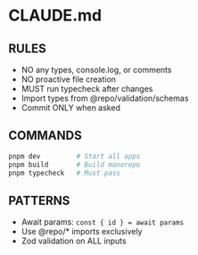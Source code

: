 # CLAUDE.md

## RULES
- NO any types, console.log, or comments
- NO proactive file creation
- MUST run typecheck after changes
- Import types from @repo/validation/schemas
- Commit ONLY when asked

## COMMANDS
```bash
pnpm dev         # Start all apps
pnpm build       # Build monorepo
pnpm typecheck   # Must pass
```

## PATTERNS
- Await params: `const { id } = await params`
- Use @repo/* imports exclusively
- Zod validation on ALL inputs